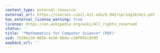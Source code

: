 ```yaml
---
content_type: external-resource
external_url: https://courses.csail.mit.edu/6.042/spring18/mcs.pdf
has_external_license_warning: true
license: https://en.wikipedia.org/wiki/All_rights_reserved
status: ''
title: '*Mathematics for Computer Science* (PDF)'
uid: 3520e13d-865b-4e36-86da-c10f092c8395
wayback_url: ''
---
```

